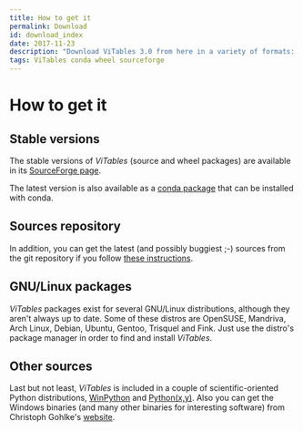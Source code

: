 ```yaml
---
title: How to get it
permalink: Download
id: download_index
date: 2017-11-23
description: "Download ViTables 3.0 from here in a variety of formats: source packages, wheels and conda packages. Or get the latest sources from the repo."
tags: ViTables conda wheel sourceforge
---
```


# How to get it

Stable versions
---------------
The stable versions of *ViTables* (source and wheel packages) are available in its
[SourceForge page](https://sourceforge.net/projects/vitables/files/ViTables-3.0.0/).

The latest version is also available as a [conda package](https://anaconda.org/conda-forge/vitables) that can be installed with conda.

Sources repository
------------------
In addition, you can get the latest (and possibly buggiest ;-) sources from the git repository if you follow 
[these instructions](http://vitables.org/Docs/faq.html#how-can-i-use-the-latest-revision-from-the-git-repository).

GNU/Linux packages
------------------
*ViTables* packages exist for several GNU/Linux distributions, although they
aren't always up to date. Some of these distros are OpenSUSE, Mandriva,
Arch Linux, Debian, Ubuntu, Gentoo, Trisquel and Fink. Just use the distro's
package manager in order to find and install *ViTables*.

Other sources
-------------
Last but not least, *ViTables* is included in a couple of scientific-oriented
Python distributions, [WinPython](https://winpython.github.io/) and
[Python(x,y)](http://python-xy.github.io/).
Also you can get the Windows binaries (and many other binaries for interesting
software) from Christoph Gohlke's [website](http://www.lfd.uci.edu/~gohlke/pythonlibs/#vitables).

